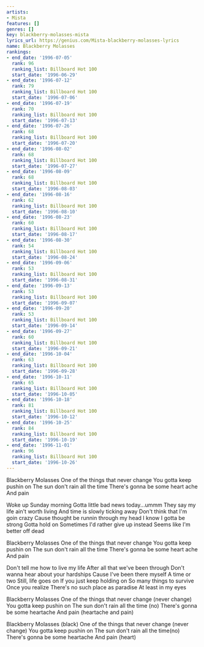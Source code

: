```yaml
---
artists:
- Mista
features: []
genres: []
key: blackberry-molasses-mista
lyrics_url: https://genius.com/Mista-blackberry-molasses-lyrics
name: Blackberry Molasses
rankings:
- end_date: '1996-07-05'
  rank: 96
  ranking_list: Billboard Hot 100
  start_date: '1996-06-29'
- end_date: '1996-07-12'
  rank: 79
  ranking_list: Billboard Hot 100
  start_date: '1996-07-06'
- end_date: '1996-07-19'
  rank: 70
  ranking_list: Billboard Hot 100
  start_date: '1996-07-13'
- end_date: '1996-07-26'
  rank: 68
  ranking_list: Billboard Hot 100
  start_date: '1996-07-20'
- end_date: '1996-08-02'
  rank: 68
  ranking_list: Billboard Hot 100
  start_date: '1996-07-27'
- end_date: '1996-08-09'
  rank: 68
  ranking_list: Billboard Hot 100
  start_date: '1996-08-03'
- end_date: '1996-08-16'
  rank: 62
  ranking_list: Billboard Hot 100
  start_date: '1996-08-10'
- end_date: '1996-08-23'
  rank: 60
  ranking_list: Billboard Hot 100
  start_date: '1996-08-17'
- end_date: '1996-08-30'
  rank: 54
  ranking_list: Billboard Hot 100
  start_date: '1996-08-24'
- end_date: '1996-09-06'
  rank: 53
  ranking_list: Billboard Hot 100
  start_date: '1996-08-31'
- end_date: '1996-09-13'
  rank: 53
  ranking_list: Billboard Hot 100
  start_date: '1996-09-07'
- end_date: '1996-09-20'
  rank: 53
  ranking_list: Billboard Hot 100
  start_date: '1996-09-14'
- end_date: '1996-09-27'
  rank: 60
  ranking_list: Billboard Hot 100
  start_date: '1996-09-21'
- end_date: '1996-10-04'
  rank: 63
  ranking_list: Billboard Hot 100
  start_date: '1996-09-28'
- end_date: '1996-10-11'
  rank: 65
  ranking_list: Billboard Hot 100
  start_date: '1996-10-05'
- end_date: '1996-10-18'
  rank: 81
  ranking_list: Billboard Hot 100
  start_date: '1996-10-12'
- end_date: '1996-10-25'
  rank: 84
  ranking_list: Billboard Hot 100
  start_date: '1996-10-19'
- end_date: '1996-11-01'
  rank: 96
  ranking_list: Billboard Hot 100
  start_date: '1996-10-26'
---
```

Blackberry Molasses
One of the things that never change
You gotta keep pushin on
The sun don't rain all the time
There's gonna be some heart ache
And pain

Woke up Sunday morning
Gotta little bad news today...ummm
They say my life ain't worth living
And time is slowly ticking away
Don't think that I'm goin crazy
Cause thought be runnin through my head
I know I gotta be strong
Gotta hold on
Sometimes I'd rather give up instead
Seems like I'm better off dead

Blackberry Molasses
One of the things that never change
You gotta keep pushin on
The sun don't rain all the time
There's gonna be some heart ache
And pain

Don't tell me how to live my life
After all that we've been through
Don't wanna hear about your hardships
Cause I've been there myself
A time or two
Still, life goes on
If you just keep holding on
So many things to survive
Once you realize
There's no such place as paradise
At least in my eyes

Blackberry Molasses
One of the things that never change (never change)
You gotta keep pushin on
The sun don't rain all the time (no)
There's gonna be some heartache
And pain (heartache and pain)

Blackberry Molasses (black)
One of the things that never change (never change)
You gotta keep pushin on
The sun don't rain all the time(no)
There's gonna be some heartache
And pain (heart)
